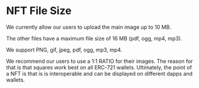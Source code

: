 # NFT File Size

We currently allow our users to upload the main image up to 10 MB.&#x20;

The other files  have a maximum file size of 16 MB (pdf, ogg, mp4, mp3).

We support PNG, gif, jpeg, pdf, ogg, mp3, mp4.&#x20;

We recommend our users to use a 1:1 RATIO for their images. The reason for that is that  squares work best on all ERC-721 wallets. Ultimately, the point of a NFT is that is  is interoperable and can be displayed on different dapps and wallets.

